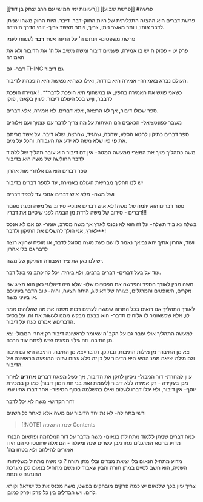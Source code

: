 [[רעיונות ימי חמישי עם הרב יצחק בן דוד]]
[[פרשת שבוע]]
#פרשה 

פרשת דברים היא ההצגה התכליתית של היות החוק-דבר. דיבר. היות החוק משהו שניתן לדבר אותו;
ויותר מאשר ניתן, צריך, ויותר מאשר צריך- זוהי הדרך היחידה.

פרשת משפטים-
וינחם ה' על הרעה אשר **דבר** לעשות לעמו

פרק יט - פסוק ח
יש בו אמירה, פעמיים דיבור
ומשה משיב אל ה' את הדיבור ולא את האמירה

דבר- גם THING גם דיבור

העולם נברא באמירה- אמירה היא בודדת, ואילו כשהיא נפגשת היא הופכהת לדיבור.

כשאני פוגש את האמירה בחפץ, או במשהוף היא הופכת **ל**דבר**.   ! אמירה הופכת לדבבר, וןיש בכל העולם דיבור.
לעיין בקאמי, פוקו

ספר שכולו דיבור, אך לא הרצאה, אלא דברים. לא אמירה, אלא דברים.

משבר כפונטציאל- הכאבים הם האיתות על מה צריך לדבר עם עצמך ועם אלוהים

ספר דברים כתיקון לחטא הסלע, שהכה, שהגיד, שהרצה, שלא דיבר.
על אשר מריתם את **פי** פיו שלא משה לא ידע את העבודה.
והכל על מים.



משה כתהליך
מויך את המצרי
ממעשה המטה- אין דם דיבור
הוא עובר תהליך של ללמוד לדבר
החולשה של משה היא בדיבור

ספר דברים הוא גם אלחרי מות אהרון

יש לנו תהליך מבריאת העולם באמירה,
עד לספר דברים
בדיבור


ושל משה- מלא איש דברים אנוכי
עד לספר דברים


ספר דברים הוא יוזמה של משה!
לא איש דברים אנוכי- סירוב של משה
וכעת ספםר דברים - סירוב של משה לרדת מן הבמה לפני שיסיים את דבריו!!!

בשלח נא ביד תשלח- על זה הוא לא נכנס לארץ
אך משה מסרב, אומר- גם אם לא אנכס לארץ, אני הולך להשלים את התיקון **ו**לדבר**!

ועוד, אהרון אחיך יהא נביאך נאמר לו שם
כעת משה מסוגל לדבר, או מוכיח שהוןא רוצה לדבר גם בלי אהרון

יש לנו כאן את ציר העבודה והתיקון של משה.

עוד על בעל דברים- דברים ברבים, ולא ביחיד. יכל להיכתב מי בעל דבר.

משה מבין לאורך הספר והפרשה את הפספוס שלו- שלא היה דיאלוגי
כאן הוא מציג שני מקרים, השופטים והמרגלים, כצורה של דאילוג, היתה הצעה, והיה- טוב הדבר בעיניכם או בעיני משה.

לאורך התהליך אנו רואים בכל התרוה שמשה לעתים רבות משנה את מה שאלוהים אמר לו,
אלא שכשאומר לו אלוהים תדבר- הוא בצעם מבקש ממנו לעשות את זה. על בסיס הדבריםש אמרנו כעת על דיבור.

למעשה התהליך אולי עובר גם על הקב"ה שאומר לראשונה דיבור רק אחרי המבול- צא מן התיבה. וזה גילוי מפעים שיש לפתח עוד הרבה.

וצא מן התיבה- מן מילות התיבות, ובתוכן.
תדבר=צא מן התיבה.
התיבה היא גם תיבה וגם מילה
יציאה ממנ ההיא היא הדיבור
על כן זה פלא עצום שזוהי ההופעה הראשונה של הדיבור.




עיון למחרת-
דור המבול- ניסיון לתקן את הדיבור, אך כשל מפאת דברים **אחדים**
לאחר מכן בעקידה - רק אמירה ללא דיבור
(לעומת זאת בני חת המון דיבור)
כמו כן במכירת יוסף- אין דיבור, ולא יכלו דברו לשלום
ואילו בהשלמה בסוף הסיפור- אחר דברו אחיו עמו


זהר הקדוש- משה לא יכל לדבר

ורשי בתחילה- לא נתייחד הדיבור עם משה אלא לאחר כל השנים


> [!NOTE] שנת התשפה
> Contents



כמה דברים שניתן ללמוד מתחילת בנאום-
משה מדבר על דור המלחמה ופתאום הבנתי מדוע בחטא המרגלים מתו מבן עשרים שנה ומעלה - הם אלה שחטטו כי הם היו ו אמורים להילחם ולא בטחו בה׳

מדוע מתחיל הנאום בלי יציאת מצרים ובלי מתן תורה ?
כי משה מתחיל משליחותו השניה, הוא חשב לסיים במתן תורה והבין שאבוד לו
משם מתחיל בנאום
לכן מערכת ההנהגה פותחת 

צריך עיון בכך שלנאום יש כמה פרקים מובהקים בפשט, משה מכנס את כל ישראל וקורא להם. ויש הבדלים בין כל פרק ופרק כמובן.
